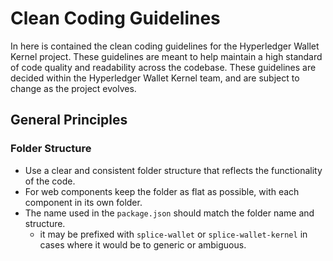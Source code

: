 # Clean Coding Guidelines

In here is contained the clean coding guidelines for the Hyperledger Wallet Kernel project.
These guidelines are meant to help maintain a high standard of code quality and readability across the codebase.
These guidelines are decided within the Hyperledger Wallet Kernel team, and are subject to change as the project evolves.

## General Principles

### Folder Structure

- Use a clear and consistent folder structure that reflects the functionality of the code.
- For web components keep the folder as flat as possible, with each component in its own folder.
- The name used in the `package.json` should match the folder name and structure.
    - it may be prefixed with `splice-wallet` or `splice-wallet-kernel` in cases where it would be to generic or ambiguous.
